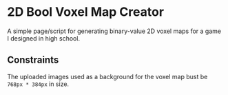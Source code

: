 # 2D Bool Voxel Map Creator

A simple page/script for generating binary-value 2D voxel maps for a game I designed in high school.

## Constraints

The uploaded images used as a background for the voxel map bust be `768px * 384px` in size.  
